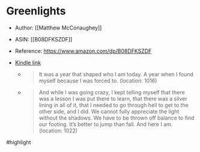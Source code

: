# Greenlights

* Author: [[Matthew McConaughey]]
* ASIN: [[B08DFKSZDF]]
* Reference: https://www.amazon.com/dp/B08DFKSZDF
* [Kindle link](kindle://book?action=open&asin=B08DFKSZDF)


  - > It was a year that shaped who I am today. A year when I found myself because I was forced to. (location: 1016)


  - > And while I was going crazy, I kept telling myself that there was a lesson I was put there to learn, that there was a silver lining in all of it, that I needed to go through hell to get to the other side, and I did. We cannot fully appreciate the light without the shadows. We have to be thrown off balance to find our footing. It’s better to jump than fall. And here I am. (location: 1022)


#highlight